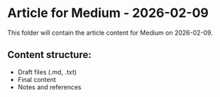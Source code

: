# Article for Medium - 2026-02-09

This folder will contain the article content for Medium on 2026-02-09.

## Content structure:
- Draft files (.md, .txt)
- Final content
- Notes and references

